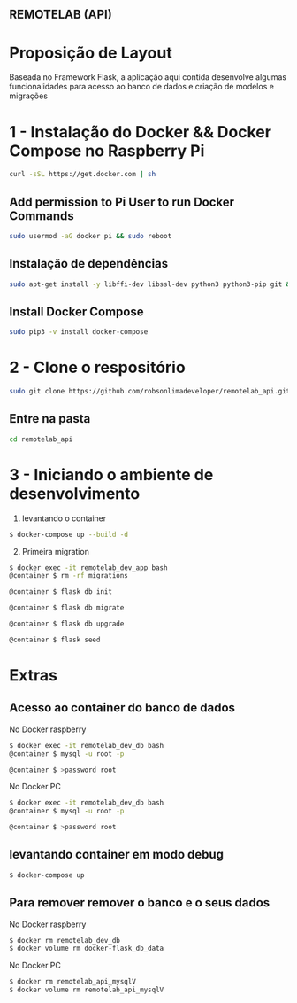 ## REMOTELAB (API)

# Proposição de Layout

Baseada no Framework Flask, a aplicação aqui contida desenvolve algumas
funcionalidades para acesso ao banco de dados e criação de modelos e migrações

# 1 - Instalação do Docker && Docker Compose no Raspberry Pi

```sh
curl -sSL https://get.docker.com | sh
```

## Add permission to Pi User to run Docker Commands

```sh
sudo usermod -aG docker pi && sudo reboot

```

## Instalação de dependências

```sh
sudo apt-get install -y libffi-dev libssl-dev python3 python3-pip git && sudo apt-get remove python-configparser
```
## Install Docker Compose

```sh
sudo pip3 -v install docker-compose
```

# 2 - Clone o respositório

```sh
sudo git clone https://github.com/robsonlimadeveloper/remotelab_api.git
```

## Entre na pasta

```sh
cd remotelab_api
```

# 3 - Iniciando o ambiente de desenvolvimento

1. levantando o container

```sh
$ docker-compose up --build -d
```

2. Primeira migration

```sh
$ docker exec -it remotelab_dev_app bash
@container $ rm -rf migrations

@container $ flask db init

@container $ flask db migrate

@container $ flask db upgrade

@container $ flask seed
```

# Extras

## Acesso ao container do banco de dados

No Docker raspberry

```sh
$ docker exec -it remotelab_dev_db bash
@container $ mysql -u root -p

@container $ >password root
```

No Docker PC

```sh
$ docker exec -it remotelab_dev_db bash
@container $ mysql -u root -p

@container $ >password root
```

## levantando container em modo debug

```sh
$ docker-compose up
```

## Para remover remover o banco e o seus dados

No Docker raspberry

```sh
$ docker rm remotelab_dev_db
$ docker volume rm docker-flask_db_data
```

No Docker PC

```sh
$ docker rm remotelab_api_mysqlV
$ docker volume rm remotelab_api_mysqlV
```
